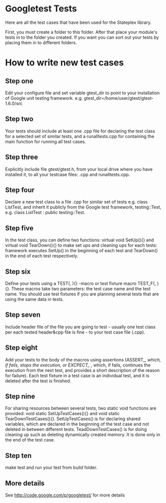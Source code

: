 Googletest Tests
================

Here are all the test cases that have been used for the Stateplex library.

First, you must create a folder to this folder. After that place your module's tests in to the folder you created. If you want you can sort out your tests by placing them in to different folders.

How to write new test cases
===========================
	
Step one
--------
Edit your configure file and set variable gtest_dir to point to your installation of Google unit testing framework. e.g. gtest_dir=/home/user/gtest/gtest-1.6.0/src
		
Step two
--------
Your tests should include at least one <testcase>.cpp file for declaring the test class for a selected set of similar tests, and a runalltests.cpp for containing the main function for running all test cases.

Step three
----------
Explicitly include file gtest/gtest.h, from your local drive where you have installed it, to all your testcase files: <testcase>.cpp and runalltests.cpp.
	
Step four
---------
Declare a new test class to a file <testcase>.cpp for similar set of tests e.g. class ListTest, and  inherit it publicly from the Google test framework, testing::Test, e.g.  class ListTest : public testing::Test.
    
Step five
---------
In the test class, you can define two functions: virtual void SetUp(){} and virtual void TearDown(){} to make set ups and cleaning ups for each tests: framework executes  SetUp() in the beginning of each test and TearDown() in the end of each test respectively.

Step six
--------
Define your tests using a TEST(<test case name>, <test name>){} -macro or test fixture macro TEST_F(<test case name>, <test name>){}. These macros take two parameters: the test case name and the test name. You should use test fixtures if you are planning several tests that are using the same data in tests.

Step seven
--------
Include header file of the file you are going to test - usually one test class per each tested header&cpp file is fine - to your test case file (<testcase>.cpp).

Step eight
--------
Add your tests to the body of the macros using assertions (ASSERT_*, which, if fails, stops the execution, or EXCPECT_* , which, if fails, continues the execution from the next test, and provides a short description of the reason for failure). Each test fixture in a test case is an individual test, and it is deleted after the test is finished.

Step nine
--------
For sharing resources between several tests, two static void functions are provided: void static SetUpTestCases(){} and void static TearDownTestCases(){}. SetUpTestCases() is for declaring shared variables, which are declared in the beginning of the test case and not deleted in between different tests. TeadDownTestCases() is for doing cleaning up such as deleting dynamically created memory. It is done only in the end of the test case.

Step ten
--------
make test and run your test from build folder.

More details
------------
See http://code.google.com/p/googletest/ for more details


